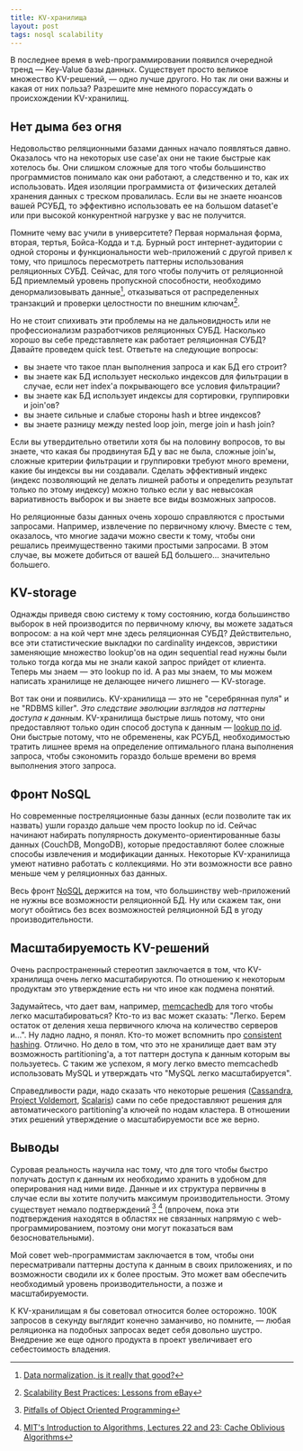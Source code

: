 ```yaml
---
title: KV-хранилища
layout: post
tags: nosql scalability
---
```

В последнее время в web-программировании появился очередной тренд — Key-Value базы данных. Существует просто великое множество KV-решений, — одно лучше другого. Но так ли они важны и какая от них польза? Разрешите мне немного порассуждать о происхождении KV-хранилищ.

## Нет дыма без огня

Недовольство реляционными базами данных начало появляться давно. Оказалось что на некоторых use case'ах они не такие быстрые как хотелось бы. Они слишком сложные для того чтобы большинство программистов понимало как они работают, а следственно и то, как их использовать. Идея изоляции программиста от физических деталей хранения данных с треском провалилась. Если вы не знаете нюансов вашей РСУБД, то эффективно использовать ее на большом dataset'е или при высокой конкурентной нагрузке у вас не получится.

Помните чему вас учили в университете? Первая нормальная форма, вторая, тертья, Бойса-Кодда и т.д. Бурный рост интернет-аудитории с одной стороны и функциональности web-приложений с другой привел к тому, что пришлось пересмотреть паттерны использования реляционных СУБД. Сейчас, для того чтобы получить от реляционной БД приемлемый уровень пропускной способности, необходимо денормализовывать данные[^denormalization], отказываться от распределенных транзакций и проверки целостности по внешним ключам[^ebay-practicies].

Но не стоит спихивать эти проблемы на не дальновидность или не профессионализм разработчиков реляционных СУБД. Насколько хорошо вы себе представляете как работает реляционная СУБД? Давайте проведем quick test. Ответьте на следующие вопросы:

* вы знаете что такое план выполнения запроса и как БД его строит?
* вы знаете как БД использует несколько индексов для фильтрации в случае, если нет index'а покрывающего все условия фильтрации?
* вы знаете как БД использует индексы для сортировки, группировки и join'ов?
* вы знаете сильные и слабые стороны hash и btree индексов?
* вы знаете разницу между nested loop join, merge join и hash join?

Если вы утвердительно ответили хотя бы на половину вопросов, то вы знаете, что какая бы продвинутая БД у вас не была, сложные join'ы, сложные критерии фильтрации и группировки требуют много времени, какие бы индексы вы ни создавали. Сделать эффективный индекс (индекс позволяющий не делать лишней работы и определить результат только по этому индексу) можно только если у вас невысокая вариативность выборок и вы знаете все виды возможных запросов.

Но реляционные базы данных очень хорошо справляются с простыми запросами. Например, извлечение по первичному ключу. Вместе с тем, оказалось, что многие задачи можно свести к тому, чтобы они решались преимущественно такими простыми запросами. В этом случае, вы можете добиться от вашей БД большего... значительно большего.

## KV-storage

Однажды приведя свою систему к тому состоянию, когда большинство выборок в ней производится по первичному ключу, вы можете задаться вопросом: а на кой черт мне здесь реляционная СУБД? Действительно, все эти статистические выкладки по cardinality индексов, эвристики заменяющие множество lookup'ов на один sequential read нужны были только тогда когда мы не знали какой запрос прийдет от клиента. Теперь мы знаем — это lookup по id. А раз мы знаем, то мы можем написать хранилище не делающее ничего лишнего — KV-storage.

Вот так они и появились. KV-хранилища — это не "серебрянная пуля" и не "RDBMS killer". _Это следствие эволюции взглядов на паттерны доступа к данным_. KV-хранилища быстрые лишь потому, что они предоставляют только один способ доступа к данным — [lookup по id][ref-hastable]. Они быстрые потому, что не обременены, как РСУБД, необходимостью тратить лишнее время на определение оптимального плана выполнения запроса, чтобы сэкономить гораздо больше времени во время выполнения этого запроса.

## Фронт NoSQL

Но современные постреляционные базы данных (если позволите так их назвать) ушли гораздо дальше чем просто lookup по id. Сейчас начинают набирать популярность документо-ориентированные базы данных (CouchDB, MongoDB), которые предоставляют более сложные способы извлечения и модификации данных. Некоторые KV-хранилища умеют нативно работать с коллекциями. Но эти возможности все равно меньше чем у реляционных баз данных.

Весь фронт [NoSQL][ref-nosql] держится на том, что большинству web-приложений не нужны все возможности реляционной БД. Ну или скажем так, они могут обойтись без всех возможностей реляционной БД в угоду производительности.

## Масштабируемость KV-решений

Очень распространенный стереотип заключается в том, что KV-хранилища очень легко масштабируются. По отношению к некоторым продуктам это утверждение есть ни что иное как подмена понятий.

Задумайтесь, что дает вам, например, [memcachedb][ref-memcachedb] для того чтобы легко масштабироваться? Кто-то из вас может сказать: "Легко. Берем остаток от деления хеша первичного ключа на количество серверов и...". Ну ладно ладно, я понял. Кто-то может вспомнить про [consistent hashing][ref-consistent-hashing]. Отлично. Но дело в том, что это не хранилище дает вам эту возможность partitioning'а, а тот паттерн доступа к данным которым вы пользуетесь. С таким же успехом, я могу легко вместо memcachedb использовать MySQL и утверждать что "MySQL легко масштабируется".

Справедливости ради, надо сказать что некоторые решения ([Cassandra][ref-cassandra], [Project Voldemort][ref-voldemort], [Scalaris][ref-scalaris]) сами по себе предоставляют решения для автоматического partitioning'а ключей по нодам кластера. В отношении этих решений утверждение о масштабируемости все же верно.

## Выводы

Суровая реальность научила нас тому, что для того чтобы быстро получать доступ к данным их необходимо хранить в удобном для оперирования над ними виде. Данные и их структура первичны в случае если вы хотите получить максимум производительности. Этому существует немало подтверждений [^pitfals] [^cache-oblivious] (впрочем, пока эти подтверждения находятся в областях не связанных напрямую с web-программированием, поэтому они могут показаться вам безосновательными).

Мой совет web-программистам заключается в том, чтобы они пересматривали паттерны доступа к данным в своих приложениях, и по возможности сводили их к более простым. Это может вам обеспечить необходимый уровень производительности, а позже и масштабируемости.

К KV-хранилищам я бы советовал относится более осторожно. 100K запросов в секунду выглядит конечно заманчиво, но помните, — любая реляционка на подобных запросах ведет себя довольно шустро. Внедрение же еще одного продукта в проект увеличивает его себестоимость владения.

[^denormalization]: [Data normalization, is it really that good?](http://www.infoq.com/news/2007/08/denormalization)
[^ebay-practicies]: [Scalability Best Practices: Lessons from eBay](http://www.infoq.com/articles/ebay-scalability-best-practices)
[^pitfals]: [Pitfalls of Object Oriented Programming](http://research.scee.net/files/presentations/gcapaustralia09/Pitfalls_of_Object_Oriented_Programming_GCAP_09.pdf)
[^cache-oblivious]: [MIT's Introduction to Algorithms, Lectures 22 and 23: Cache Oblivious Algorithms](http://www.catonmat.net/blog/mit-introduction-to-algorithms-part-fourteen/)

[ref-hastable]: http://en.wikipedia.org/wiki/Hash_table
[ref-couchdb]: http://couchdb.apache.org/
[ref-redis]: http://code.google.com/p/redis/
[ref-nosql]: http://en.wikipedia.org/wiki/NoSQL
[ref-memcachedb]: http://memcachedb.org/
[ref-consistent-hashing]: http://www.spiteful.com/2008/03/17/programmers-toolbox-part-3-consistent-hashing/
[ref-cassandra]: http://incubator.apache.org/cassandra/
[ref-voldemort]: http://project-voldemort.com/
[ref-scalaris]: http://code.google.com/p/scalaris/
